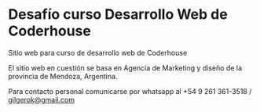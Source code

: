 # Desafío curso Desarrollo Web de Coderhouse
Sitio web para curso de desarrollo web de Coderhouse

El sitio web en cuestión se basa en Agencia de Marketing y diseño de la provincia de Mendoza, Argentina.

Para contacto personal comunicarse por whatsapp al +54 9 261 361-3518 / gilgerok@gmail.com
